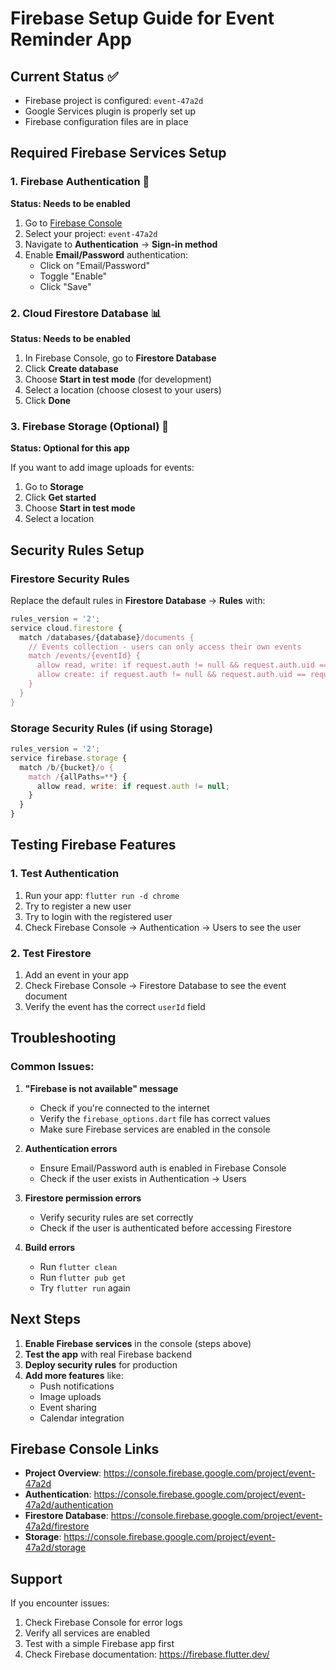 # Firebase Setup Guide for Event Reminder App

## Current Status ✅
- Firebase project is configured: `event-47a2d`
- Google Services plugin is properly set up
- Firebase configuration files are in place

## Required Firebase Services Setup

### 1. Firebase Authentication 🔐
**Status: Needs to be enabled**

1. Go to [Firebase Console](https://console.firebase.google.com/)
2. Select your project: `event-47a2d`
3. Navigate to **Authentication** → **Sign-in method**
4. Enable **Email/Password** authentication:
   - Click on "Email/Password"
   - Toggle "Enable"
   - Click "Save"

### 2. Cloud Firestore Database 📊
**Status: Needs to be enabled**

1. In Firebase Console, go to **Firestore Database**
2. Click **Create database**
3. Choose **Start in test mode** (for development)
4. Select a location (choose closest to your users)
5. Click **Done**

### 3. Firebase Storage (Optional) 📁
**Status: Optional for this app**

If you want to add image uploads for events:
1. Go to **Storage**
2. Click **Get started**
3. Choose **Start in test mode**
4. Select a location

## Security Rules Setup

### Firestore Security Rules
Replace the default rules in **Firestore Database** → **Rules** with:

```javascript
rules_version = '2';
service cloud.firestore {
  match /databases/{database}/documents {
    // Events collection - users can only access their own events
    match /events/{eventId} {
      allow read, write: if request.auth != null && request.auth.uid == resource.data.userId;
      allow create: if request.auth != null && request.auth.uid == request.resource.data.userId;
    }
  }
}
```

### Storage Security Rules (if using Storage)
```javascript
rules_version = '2';
service firebase.storage {
  match /b/{bucket}/o {
    match /{allPaths=**} {
      allow read, write: if request.auth != null;
    }
  }
}
```

## Testing Firebase Features

### 1. Test Authentication
1. Run your app: `flutter run -d chrome`
2. Try to register a new user
3. Try to login with the registered user
4. Check Firebase Console → Authentication → Users to see the user

### 2. Test Firestore
1. Add an event in your app
2. Check Firebase Console → Firestore Database to see the event document
3. Verify the event has the correct `userId` field

## Troubleshooting

### Common Issues:

1. **"Firebase is not available" message**
   - Check if you're connected to the internet
   - Verify the `firebase_options.dart` file has correct values
   - Make sure Firebase services are enabled in the console

2. **Authentication errors**
   - Ensure Email/Password auth is enabled in Firebase Console
   - Check if the user exists in Authentication → Users

3. **Firestore permission errors**
   - Verify security rules are set correctly
   - Check if the user is authenticated before accessing Firestore

4. **Build errors**
   - Run `flutter clean`
   - Run `flutter pub get`
   - Try `flutter run` again

## Next Steps

1. **Enable Firebase services** in the console (steps above)
2. **Test the app** with real Firebase backend
3. **Deploy security rules** for production
4. **Add more features** like:
   - Push notifications
   - Image uploads
   - Event sharing
   - Calendar integration

## Firebase Console Links

- **Project Overview**: https://console.firebase.google.com/project/event-47a2d
- **Authentication**: https://console.firebase.google.com/project/event-47a2d/authentication
- **Firestore Database**: https://console.firebase.google.com/project/event-47a2d/firestore
- **Storage**: https://console.firebase.google.com/project/event-47a2d/storage

## Support

If you encounter issues:
1. Check Firebase Console for error logs
2. Verify all services are enabled
3. Test with a simple Firebase app first
4. Check Firebase documentation: https://firebase.flutter.dev/ 